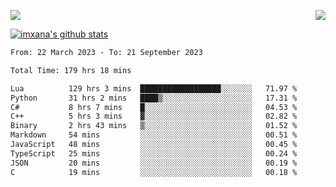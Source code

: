 <p>
  <a href="https://count.getloli.com/"><img src="https://count.getloli.com/get/@xana.readme?theme=moebooru-h"></a>
  <img src="https://weather-icon.journeyad.repl.co/@hangzhou?v=1" align="right">
</p>


<a href="https://github.com/imxana"><img align="center" src="https://github-readme-stats.vercel.app/api?username=imxana&show_icons=true&include_all_commits=true&hide_border=tru&custom_title=imxana%27s%20Github%20Stats" alt="imxana's github stats" /></a> 

<!--START_SECTION:waka-->

```txt
From: 22 March 2023 - To: 21 September 2023

Total Time: 179 hrs 18 mins

Lua          129 hrs 3 mins  ██████████████████░░░░░░░   71.97 %
Python       31 hrs 2 mins   ████▒░░░░░░░░░░░░░░░░░░░░   17.31 %
C#           8 hrs 7 mins    █░░░░░░░░░░░░░░░░░░░░░░░░   04.53 %
C++          5 hrs 3 mins    ▓░░░░░░░░░░░░░░░░░░░░░░░░   02.82 %
Binary       2 hrs 43 mins   ▒░░░░░░░░░░░░░░░░░░░░░░░░   01.52 %
Markdown     54 mins         ░░░░░░░░░░░░░░░░░░░░░░░░░   00.51 %
JavaScript   48 mins         ░░░░░░░░░░░░░░░░░░░░░░░░░   00.45 %
TypeScript   25 mins         ░░░░░░░░░░░░░░░░░░░░░░░░░   00.24 %
JSON         20 mins         ░░░░░░░░░░░░░░░░░░░░░░░░░   00.19 %
C            19 mins         ░░░░░░░░░░░░░░░░░░░░░░░░░   00.18 %
```

<!--END_SECTION:waka-->

